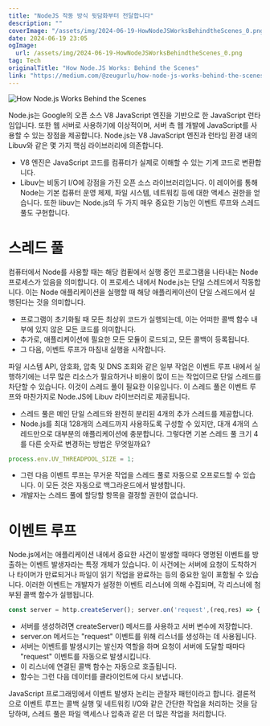 ```yaml
---
title: "NodeJS 작동 방식 뒷담화부터 전달합니다"
description: ""
coverImage: "/assets/img/2024-06-19-HowNodeJSWorksBehindtheScenes_0.png"
date: 2024-06-19 23:05
ogImage: 
  url: /assets/img/2024-06-19-HowNodeJSWorksBehindtheScenes_0.png
tag: Tech
originalTitle: "How Node.JS Works: Behind the Scenes"
link: "https://medium.com/@zeugurlu/how-node-js-works-behind-the-scenes-61b915cc7e72"
---
```




![How Node.js Works Behind the Scenes](/assets/img/2024-06-19-HowNodeJSWorksBehindtheScenes_0.png)

Node.js는 Google의 오픈 소스 V8 JavaScript 엔진을 기반으로 한 JavaScript 런타임입니다. 또한 웹 서버로 사용하기에 이상적이며, 서버 측 웹 개발에 JavaScript를 사용할 수 있는 장점을 제공합니다. Node.js는 V8 JavaScript 엔진과 런타임 환경 내의 Libuv와 같은 몇 가지 핵심 라이브러리에 의존합니다.

- V8 엔진은 JavaScript 코드를 컴퓨터가 실제로 이해할 수 있는 기계 코드로 변환합니다.
- Libuv는 비동기 I/O에 강점을 가진 오픈 소스 라이브러리입니다. 이 레이어를 통해 Node는 기본 컴퓨터 운영 체제, 파일 시스템, 네트워킹 등에 대한 액세스 권한을 얻습니다. 또한 libuv는 Node.js의 두 가지 매우 중요한 기능인 이벤트 루프와 스레드 풀도 구현합니다.

# 스레드 풀


<div class="content-ad"></div>

컴퓨터에서 Node를 사용할 때는 해당 컴퓓에서 실행 중인 프로그램을 나타내는 Node 프로세스가 있음을 의미합니다. 이 프로세스 내에서 Node.js는 단일 스레드에서 작동합니다. 이는 Node 애플리케이션을 실행할 때 해당 애플리케이션이 단일 스레드에서 실행된다는 것을 의미합니다. 

- 프로그램이 초기화될 때 모든 최상위 코드가 실행되는데, 이는 어떠한 콜백 함수 내부에 있지 않은 모든 코드를 의미합니다.
- 추가로, 애플리케이션에 필요한 모든 모듈이 로드되고, 모든 콜백이 등록됩니다.
- 그 다음, 이벤트 루프가 마침내 실행을 시작합니다.

파일 시스템 API, 암호화, 압축 및 DNS 조회와 같은 일부 작업은 이벤트 루프 내에서 실행하기에는 너무 많은 리소스가 필요하거나 비용이 많이 드는 작업이므로 단일 스레드를 차단할 수 있습니다. 이것이 스레드 풀이 필요한 이유입니다. 이 스레드 풀은 이벤트 루프와 마찬가지로 Node.JS에 Libuv 라이브러리로 제공됩니다.

- 스레드 풀은 메인 단일 스레드와 완전히 분리된 4개의 추가 스레드를 제공합니다.
- Node.js를 최대 128개의 스레드까지 사용하도록 구성할 수 있지만, 대개 4개의 스레드만으로 대부분의 애플리케이션에 충분합니다. 그렇다면 기본 스레드 풀 크기 4를 다른 숫자로 변경하는 방법은 무엇일까요?

<div class="content-ad"></div>

```js
process.env.UV_THREADPOOL_SIZE = 1;
```

- 그런 다음 이벤트 루프는 무거운 작업을 스레드 풀로 자동으로 오프로드할 수 있습니다. 이 모든 것은 자동으로 백그라운드에서 발생합니다.
- 개발자는 스레드 풀에 할당할 항목을 결정할 권한이 없습니다.

# 이벤트 루프

Node.js에서는 애플리케이션 내에서 중요한 사건이 발생할 때마다 명명된 이벤트를 방출하는 이벤트 발생자라는 특정 개체가 있습니다. 이 사건에는 서버에 요청이 도착하거나 타이머가 만료되거나 파일이 읽기 작업을 완료하는 등의 중요한 일이 포함될 수 있습니다. 이러한 이벤트는 개발자가 설정한 이벤트 리스너에 의해 수집되며, 각 리스너에 첨부된 콜백 함수가 실행됩니다.


<div class="content-ad"></div>

```js
const server = http.createServer(); server.on('request',(req,res) => { res.end('Request received'); });
```

- 서버를 생성하려면 createServer() 메서드를 사용하고 서버 변수에 저장합니다.
- server.on 메서드는 "request" 이벤트를 위해 리스너를 생성하는 데 사용됩니다.
- 서버는 이벤트를 발생시키는 발신자 역할을 하며 요청이 서버에 도달할 때마다 "request" 이벤트를 자동으로 발생시킵니다.
- 이 리스너에 연결된 콜백 함수는 자동으로 호출됩니다.
- 함수는 그런 다음 데이터를 클라이언트에 다시 보냅니다.

JavaScript 프로그래밍에서 이벤트 발생자 논리는 관찰자 패턴이라고 합니다. 결론적으로 이벤트 루프는 콜백 실행 및 네트워킹 I/O와 같은 간단한 작업을 처리하는 것을 담당하며, 스레드 풀은 파일 액세스나 압축과 같은 더 많은 작업을 처리합니다.